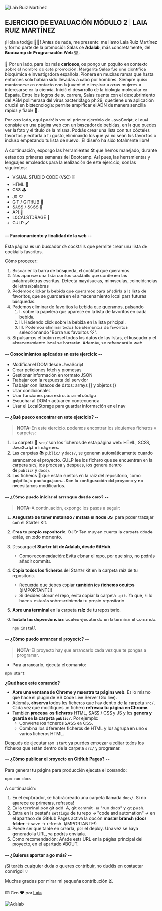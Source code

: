 ![Laia Ruiz Martínez](src/images/Laia.png)

## EJERCICIO DE EVALUACIÓN MÓDULO 2 | LAIA RUIZ MARTÍNEZ

¡Hola a tod@s 👋🏻!
Antes de nada, me presento: me llamo Laia Ruiz Martínez y formo parte de la promoción Salas de **Adalab**, más concretamente, del **Bootcamp de Programación Web** 💻.

🚀 Por un lado, para los más **curiosos**, os pongo un poquito en contexto sobre el nombre de esta promoción:
Margarita Salas fue una científica bioquímica e investigadora española. Pionera en muchas ramas que hasta entonces solo habían sido llevadas a cabo por hombres. Siempre quiso mantenerse en contacto con la juventud e inspirar a otras mujeres a interesarse en la ciencia. Inició el desarrollo de la biología molecular en España. Entre los logros de su carrera, Salas cuenta con el descubrimiento del ASM polimerasa del virus bacteriófago phi29, que tiene una aplicación crucial en biotecnología: permite amplificar el ADN de manera sencilla, rápida y fiable 🚀.

Por otro lado, aquí podréis ver mi primer ejercicio de JavaScript, el cual consiste en una página web con un buscador de bebidas, en la que puedes ver la foto y el título de la misma. Podrás crear una lista con tus cócteles favoritos y editarla a tu gusto, eliminando los que ya no sean tus favoritos o incluso empezando tu lista de nuevo.
¡El diseño ha sido totalmente libre!

A continuación, expongo las herramientas 🛠️ que hemos manejado, durante estas dos primeras semanas del Bootcamp. Así pues, las herramientas y lenguajes empleados para la realización de este ejercicio, son las siguientes:

- VISUAL STUDIO CODE (VSC) 🗄️
- HTML 📌
- CSS 🕹️
- JS ♡
- GIT / GITHUB 📂
- SASS / SCSS 🔗
- API 🔎
- LOCALSTORAGE 💾
- GULP 🖌️

#### -- Funcionamiento y finalidad de la web --

Esta página es un buscador de cocktails que permite crear una lista de cocktails favoritos.

Cómo proceder:

1. Buscar en la barra de búsqueda, el cocktail que queramos.
1. Nos aparece una lista con los cocktails que contienen las palabras/letras escritas. Detecta mayúsuclas, minúsculas, coincidencias de letras/palabras.
1. Podemos clickar la bebida que queramos para añadirla a la lista de favoritos, que se guardará en el almacenamiento local para futuras búsquedas.
1. Podemos eliminar de favoritos la bebida que queramos, pulsando
   1. I. sobre la papelera que aparece en la lista de favoritos en cada bebida.
   1. II. Haciendo click sobre la bebida en la lista principal.
   1. III. Podemos eliminar todos los elementos de favoritos seleccionando "Borra tus favoritos ♡".
1. Si pulsamos el botón reset todos los datos de las listas, el buscador y el almacenamiento local se borrarán. Además, se refrescará la web.

#### -- Conocimientos aplicados en este ejercicio --

- Modificar el DOM desde JavaScript
- Crear peticiones fetch y promesas
- Gestionar información en formato JSON
- Trabajar con la respuesta del servidor
- Trabajar con listados de datos: arrays [] y objetos {}
- Usar condicionales
- Usar funciones para estructurar el código
- Escuchar al DOM y actuar en consecuencia
- Usar el LocalStorage para guardar información en el nav

#### -- ¿Qué puedo encontrar en este ejercicio? --

> **NOTA:** En este ejercicio, podemos encontrar los siguientes ficheros y carpetas:

1. La carpeta 📂 `src/` son los ficheros de esta página web: HTML, SCSS, JavaScript e imágenes.
1. Las carpetas 📚 `public/` y `docs/`, se generan automáticamente cuando arrancamos el proyecto. GULP lee los fichero que se encuentran en la carpeta src/, los procesa y después, los genera dentro de `public/` y `docs/`.
1. Los ficheros 📝 que están sueltos en la raíz del repositorio, como gulpfile.js, package.json... Son la configuración del proyecto y no necesitamos modificarlos.

#### -- ¿Cómo puedo iniciar el arranque desde cero? --

> **NOTA:** A continuación, expongo los pasos a seguir:

1. **Asegúrate de tener instalado / instala el Node JS**, para poder trabajar con el Starter Kit.
1. **Crea tu propio repositorio.** OJO: Ten muy en cuenta la carpeta dónde estás, en todo momento.
1. Descarga el **Starter kit de Adalab, desde GitHub**.
   - Como recomendación: Evita clonar el repo, por que sino, no podrás añadir commits.
1. **Copia todos los ficheros** del Starter kit en la carpeta raíz de tu repositorio.
   - Recuerda que debes copiar **también los ficheros ocultos** (¡IMPORTANTE!)
   - Si decides clonar el repo, evita copiar la carpeta `.git`. Ya que, si lo haces, estarás sobrescribiendo tu propio repositorio.
1. **Abre una terminal** en la carpeta **raíz** de tu repositorio.
1. **Instala las dependencias** locales ejecutando en la terminal el comando:

   ```bash
   npm install
   ```

#### -- ¿Cómo puedo arrancar el proyecto? --

> **NOTA:** El proyecto hay que arrancarlo cada vez que te pongas a programar.

- Para arrancarlo, ejecuta el comando:

```bash
npm start
```

**¿Qué hace este comando?**

- **Abre una ventana de Chrome y muestra tu página web**. Es lo mismo que hace el plugin de VS Code Live Server (Go live).
- Además, **observa** todos los ficheros que hay dentro de la carpeta `src/`. Cada vez que modifiques un fichero **refresca tu página en Chrome**.
- También **procesa los ficheros** HTML, SASS / CSS y JS y los **genera y guarda en la carpeta `public/`**. Por ejemplo:
  - Convierte los ficheros SASS en CSS.
  - Combina los diferentes ficheros de HTML y los agrupa en uno o varios ficheros HTML.

Después de ejecutar `npm start` ya puedes empezar a editar todos los ficheros que están dentro de la carpeta `src/` y programar.

#### -- ¿Cómo publicar el proyecto en GitHub Pages? --

Para generar tu página para producción ejecuta el comando:

```bash
npm run docs
```

A continuación:

1. En el explorador, se habrá creado una carpeta llamada `docs/`. Si no aparece de primeras, refresca!
1. En la terminal pon git add -A, git commit -m "run docs" y git push.
1. Entra en la pestaña `settings` de tu repo -> "code and automation" -> en el apartado de GitHub Pages activa la opción **master branch /docs folder** -> save -> refresh. (¡IMPORTANTE!).
1. Puede ser que tarde en crearla, por el deploy. Una vez se haya generado la URL, ya podrás enviarla.
1. Como recomendación: Añade esta URL en la página principal del proyecto, en el apartado ABOUT.

#### -- ¿Quieres aportar algo más? --

¡Si tenéis cualquier duda o quieres contribuir, no dudéis en contactar conmigo! 💡

Muchas gracias por mirar mi pequeña contribución ⏳.

⌨️ Con ❤️ por [Laia](https://github.com/LaiaRuizM)

![Adalab](https://beta.adalab.es/resources/images/adalab-logo-155x61-bg-white.png)
